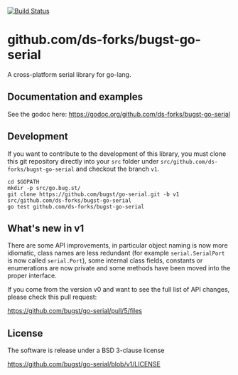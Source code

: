 [![Build Status](https://travis-ci.org/bugst/go-serial.svg?branch=v1)](https://travis-ci.org/bugst/go-serial)

# github.com/ds-forks/bugst-go-serial

A cross-platform serial library for go-lang.

## Documentation and examples

See the godoc here: https://godoc.org/github.com/ds-forks/bugst-go-serial

## Development

If you want to contribute to the development of this library, you must clone this git repository directly into your `src` folder under `src/github.com/ds-forks/bugst-go-serial` and checkout the branch `v1`.

```
cd $GOPATH
mkdir -p src/go.bug.st/
git clone https://github.com/bugst/go-serial.git -b v1 src/github.com/ds-forks/bugst-go-serial
go test github.com/ds-forks/bugst-go-serial
```

## What's new in v1

There are some API improvements, in particular object naming is now more idiomatic, class names are less redundant (for example `serial.SerialPort` is now called `serial.Port`), some internal class fields, constants or enumerations are now private and some methods have been moved into the proper interface.

If you come from the version v0 and want to see the full list of API changes, please check this pull request:

https://github.com/bugst/go-serial/pull/5/files

## License

The software is release under a BSD 3-clause license

https://github.com/bugst/go-serial/blob/v1/LICENSE

